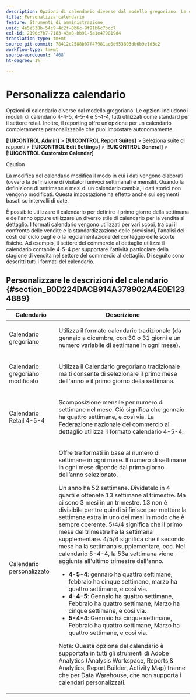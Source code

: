 ```yaml
---
description: Opzioni di calendario diverse dal modello gregoriano. Le opzioni includono i modelli di calendario 4-4-5, 4-5-4 e 5-4-4, tutti utilizzati come standard per il settore retail. Inoltre, il reporting offre un’opzione per un calendario completamente personalizzabile che puoi impostare autonomamente.
title: Personalizza calendario
feature: Strumenti di amministrazione
uuid: 4e5e538b-54c9-4c2f-8b6c-9f91b6c7bcc7
exl-id: 2196c7b7-7183-43a8-bb91-5a1e479819d4
translation-type: tm+mt
source-git-commit: 78412c2588b07f47981ac0d953893db6b9e1d3c2
workflow-type: tm+mt
source-wordcount: '468'
ht-degree: 1%

---
```


# Personalizza calendario

Opzioni di calendario diverse dal modello gregoriano. Le opzioni includono i modelli di calendario 4-4-5, 4-5-4 e 5-4-4, tutti utilizzati come standard per il settore retail. Inoltre, il reporting offre un’opzione per un calendario completamente personalizzabile che puoi impostare autonomamente.

**[!UICONTROL Admin]** >  **[!UICONTROL Report Suites]** > Seleziona suite di rapporti >  **[!UICONTROL Edit Settings]** >  **[!UICONTROL General]** >  **[!UICONTROL Customize Calendar]**

>[!CAUTION]
>
>La modifica del calendario modifica il modo in cui i dati vengono elaborati (ovvero la definizione di visitatori univoci settimanali e mensili). Quando la definizione di settimane e mesi di un calendario cambia, i dati storici non vengono modificati. Questa impostazione ha effetto anche sui segmenti basati su intervalli di date.

È possibile utilizzare il calendario per definire il primo giorno della settimana e dell&#39;anno oppure utilizzare un diverso stile di calendario per la vendita al dettaglio. I formati calendario vengono utilizzati per vari scopi, tra cui il confronto delle vendite e la standardizzazione delle previsioni, l&#39;analisi dei costi del ciclo paghe o la regolamentazione del conteggio delle scorte fisiche. Ad esempio, il settore del commercio al dettaglio utilizza il calendario contabile 4-5-4 per supportare l&#39;attività particolare della stagione di vendita nel settore del commercio al dettaglio. Di seguito sono descritti tutti i formati del calendario.

## Personalizzare le descrizioni del calendario {#section_B0D224DACB914A378902A4E0E1234889}

<table id="table_E609632569EB499184E56618C2CEF742"> 
 <thead> 
  <tr> 
   <th colname="col1" class="entry"> Calendario </th> 
   <th colname="col2" class="entry"> Descrizione </th> 
  </tr> 
 </thead>
 <tbody> 
  <tr> 
   <td colname="col1"> <p>Calendario gregoriano </p> </td> 
   <td colname="col2"> <p> Utilizza il formato calendario tradizionale (da gennaio a dicembre, con 30 o 31 giorni e un numero variabile di settimane in ogni mese). </p> </td> 
  </tr> 
  <tr> 
   <td colname="col1"> <p>Calendario gregoriano modificato </p> </td> 
   <td colname="col2"> <p> Utilizza il Calendario gregoriano tradizionale ma ti consente di selezionare il primo mese dell'anno e il primo giorno della settimana. </p> </td> 
  </tr> 
  <tr> 
   <td colname="col1"> <p>Calendario Retail 4-5-4 </p> </td> 
   <td colname="col2"> <p> Scomposizione mensile per numero di settimane nel mese. Ciò significa che gennaio ha quattro settimane, e così via. La Federazione nazionale del commercio al dettaglio utilizza il formato calendario 4-5-4. </p> </td> 
  </tr> 
  <tr> 
   <td colname="col1"> <p>Calendario personalizzato </p> </td> 
   <td colname="col2"> <p> Offre tre formati in base al numero di settimane in ogni mese. Il numero di settimane in ogni mese dipende dal primo giorno dell’anno selezionato. </p> <p>Un anno ha 52 settimane. Dividetelo in 4 quarti e ottenete 13 settimane al trimestre. Ma ci sono 3 mesi in un trimestre. 13 non è divisibile per tre quindi si finisce per mettere la settimana extra in uno dei mesi in modo che è sempre coerente. 5/4/4 significa che il primo mese del trimestre ha la settimana supplementare. 4/5/4 significa che il secondo mese ha la settimana supplementare, ecc. Nel calendario 5-4-4, la 53a settimana viene aggiunta all'ultimo trimestre dell'anno. </p> 
    <ul id="ul_1579FD106A47419486B03E248A5E6ED5"> 
     <li id="li_E9B9E8F03E324DBDA9139C2D0D599092"><b>4-5-4</b>: gennaio ha quattro settimane, febbraio ha cinque settimane, marzo ha quattro settimane, e così via. </li> 
     <li id="li_D0675DBDEC4641D2A8645B5CDFC565AB"><b>4-4-5</b>: Gennaio ha quattro settimane, Febbraio ha quattro settimane, Marzo ha cinque settimane, e così via. </li> 
     <li id="li_6743BBB9AC9A4CFEAA0CBCE51052BC29"><b>5-4-4</b>: Gennaio ha cinque settimane, Febbraio ha quattro settimane, Marzo ha quattro settimane, e così via. </li> 
    </ul> <p>Nota:  Questa opzione del calendario è supportata in tutti gli strumenti di Adobe Analytics (Analysis Workspace, Reports &amp; Analytics, Report Builder, Activity Map) tranne che per Data Warehouse, che non supporta i calendari personalizzati. </p> </td> 
  </tr> 
 </tbody> 
</table>
